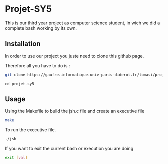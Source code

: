 # Projet-SY5

This is our third year project as computer science student, in wich we did a complete bash working by its own.

## Installation

In order to use our project you juste need to clone this github page.

Therefore all you have to do is :
```bash
git clone https://gaufre.informatique.univ-paris-diderot.fr/tomasi/projet-sy5.git
```

```
cd projet-sy5
```

## Usage

Using the Makefile to build the jsh.c file and create an executive file
```bash
make
```

To run the executive file.
```bash
./jsh
```

If you want to exit the current bash or execution you are doing
```bash
exit [val]
```